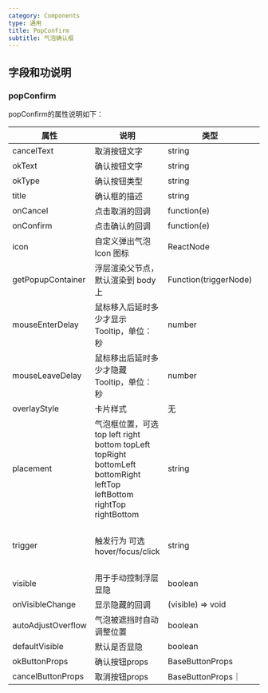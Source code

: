 ```yaml
---
category: Components
type: 通用
title: PopConfirm
subtitle: 气泡确认框
---
```



## 字段和功说明

### popConfirm



popConfirm的属性说明如下：

| 属性 | 说明 | 类型 | 默认值 |  |
| --- | --- | --- | --- | --- |
| cancelText | 取消按钮文字 | string | 取消 |  |
| okText | 确认按钮文字 | string | 确定 |  |
| okType | 确认按钮类型  | string | primary |  |
| title  | 确认框的描述 | string| ReactNode| 无 |
| onCancel | 点击取消的回调 | function(e) | 无 |  |
| onConfirm | 点击确认的回调 | function(e)| 无 |  |
| icon | 自定义弹出气泡 Icon 图标 | ReactNode | <Icon type="exclamation-circle" /> |  |
| getPopupContainer | 浮层渲染父节点，默认渲染到 body 上 | Function(triggerNode)  | () => document.body  |
| mouseEnterDelay | 鼠标移入后延时多少才显示 Tooltip，单位：秒 | number | - |  |
| mouseLeaveDelay | 鼠标移出后延时多少才隐藏 Tooltip，单位：秒 | number | - |  |
| overlayStyle | 卡片样式 | 无 | - |  |
| placement | 气泡框位置，可选 top left right bottom topLeft topRight bottomLeft bottomRight leftTop leftBottom rightTop rightBottom  | string | top |  |
|trigger | 触发行为 可选 hover/focus/click| string | popconfirm 默认'click' popOver默认 ‘hover'  | |
|visible | 用于手动控制浮层显隐 |  boolean | false| |
|onVisibleChange| 显示隐藏的回调| (visible) => void| 无 | |
|autoAdjustOverflow|气泡被遮挡时自动调整位置| boolean| true| |
|defaultVisible|默认是否显隐|boolean|false| |
|okButtonProps|确认按钮props|BaseButtonProps||
|cancelButtonProps|取消按钮props|BaseButtonProps｜|
